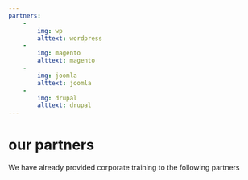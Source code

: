 ```yaml
---
partners:
    -
        img: wp
        alttext: wordpress
    -
        img: magento
        alttext: magento
    -
        img: joomla
        alttext: joomla
    -
        img: drupal
        alttext: drupal
---
```


<h1>our partners</h1>
<span>We have already provided corporate training to the following partners</span>